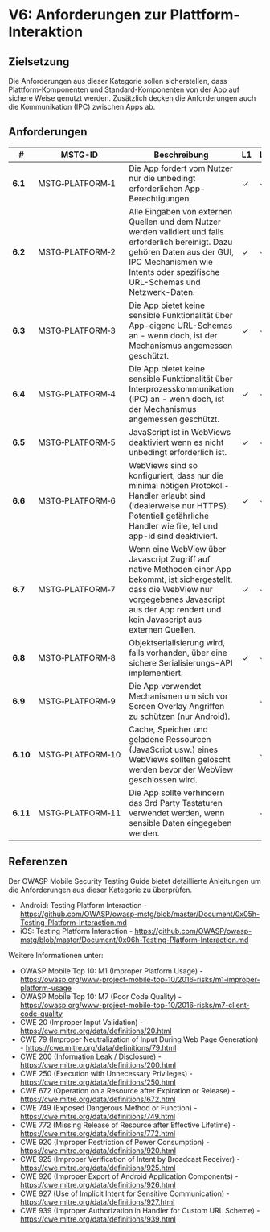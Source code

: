 # V6: Anforderungen zur Plattform-Interaktion

## Zielsetzung

Die Anforderungen aus dieser Kategorie sollen sicherstellen, dass Plattform-Komponenten und Standard-Komponenten von der App auf sichere Weise genutzt werden. Zusätzlich decken die Anforderungen auch die Kommunikation (IPC) zwischen Apps ab.

## Anforderungen

| # | MSTG-ID | Beschreibung | L1 | L2 |
| --- | --- | --- | --- | --- |
| **6.1** | MSTG‑PLATFORM‑1 | Die App fordert vom Nutzer nur die unbedingt erforderlichen App-Berechtigungen. | ✓ | ✓ |
| **6.2** | MSTG‑PLATFORM‑2 | Alle Eingaben von externen Quellen und dem Nutzer werden validiert und falls erforderlich bereinigt. Dazu gehören Daten aus der GUI, IPC Mechanismen wie Intents oder spezifische URL-Schemas und Netzwerk-Daten. | ✓ | ✓ |
| **6.3** | MSTG‑PLATFORM‑3 | Die App bietet keine sensible Funktionalität über App-eigene URL-Schemas an - wenn doch, ist der Mechanismus angemessen geschützt.  | ✓ | ✓ |
| **6.4** | MSTG‑PLATFORM‑4 | Die App bietet keine sensible Funktionalität über Interprozesskommunikation (IPC) an - wenn doch, ist der Mechanismus angemessen geschützt. | ✓ | ✓ |
| **6.5** | MSTG‑PLATFORM‑5 | JavaScript ist in WebViews deaktiviert wenn es nicht unbedingt erforderlich ist. | ✓ | ✓ |
| **6.6** | MSTG‑PLATFORM‑6 | WebViews sind so konfiguriert, dass nur die minimal nötigen Protokoll-Handler erlaubt sind (Idealerweise nur HTTPS). Potentiell gefährliche Handler wie file, tel und app-id sind deaktiviert. | ✓ | ✓ |
| **6.7** | MSTG‑PLATFORM‑7 | Wenn eine WebView über Javascript Zugriff auf native Methoden einer App bekommt, ist sichergestellt, dass die WebView nur vorgegebenes Javascript aus der App rendert und kein Javascript aus externen Quellen.  | ✓ | ✓ |
| **6.8** | MSTG‑PLATFORM‑8 | Objektserialisierung wird, falls vorhanden, über eine sichere Serialisierungs-API implementiert. | ✓ | ✓ |
| **6.9** | MSTG‑PLATFORM‑9 | Die App verwendet Mechanismen um sich vor Screen Overlay Angriffen zu schützen (nur Android). |  | ✓ |
| **6.10** | MSTG‑PLATFORM‑10 | Cache, Speicher und geladene Ressourcen (JavaScript usw.) eines WebViews sollten gelöscht werden bevor der WebView geschlossen wird.  |  | ✓ |
| **6.11** | MSTG‑PLATFORM‑11 | Die App sollte verhindern das 3rd Party Tastaturen verwendet werden, wenn sensible Daten eingegeben werden. |  | ✓ |

<div style="page-break-after: always;" >
</div>

## Referenzen

Der OWASP Mobile Security Testing Guide bietet detaillierte Anleitungen um die Anforderungen aus dieser Kategorie zu überprüfen.

- Android: Testing Platform Interaction - <https://github.com/OWASP/owasp-mstg/blob/master/Document/0x05h-Testing-Platform-Interaction.md>
- iOS: Testing Platform Interaction - <https://github.com/OWASP/owasp-mstg/blob/master/Document/0x06h-Testing-Platform-Interaction.md>

Weitere Informationen unter:

- OWASP Mobile Top 10: M1 (Improper Platform Usage) - <https://owasp.org/www-project-mobile-top-10/2016-risks/m1-improper-platform-usage>
- OWASP Mobile Top 10: M7 (Poor Code Quality) - <https://owasp.org/www-project-mobile-top-10/2016-risks/m7-client-code-quality>
- CWE 20 (Improper Input Validation) - <https://cwe.mitre.org/data/definitions/20.html>
- CWE 79 (Improper Neutralization of Input During Web Page Generation) - <https://cwe.mitre.org/data/definitions/79.html>
- CWE 200 (Information Leak / Disclosure) - <https://cwe.mitre.org/data/definitions/200.html>
- CWE 250 (Execution with Unnecessary Privileges) - <https://cwe.mitre.org/data/definitions/250.html>
- CWE 672 (Operation on a Resource after Expiration or Release) - <https://cwe.mitre.org/data/definitions/672.html>
- CWE 749 (Exposed Dangerous Method or Function) - <https://cwe.mitre.org/data/definitions/749.html>
- CWE 772 (Missing Release of Resource after Effective Lifetime) - <https://cwe.mitre.org/data/definitions/772.html>
- CWE 920 (Improper Restriction of Power Consumption) - <https://cwe.mitre.org/data/definitions/920.html>
- CWE 925 (Improper Verification of Intent by Broadcast Receiver) - <https://cwe.mitre.org/data/definitions/925.html>
- CWE 926 (Improper Export of Android Application Components) - <https://cwe.mitre.org/data/definitions/926.html>
- CWE 927 (Use of Implicit Intent for Sensitive Communication) - <https://cwe.mitre.org/data/definitions/927.html>
- CWE 939 (Improper Authorization in Handler for Custom URL Scheme) - <https://cwe.mitre.org/data/definitions/939.html>
